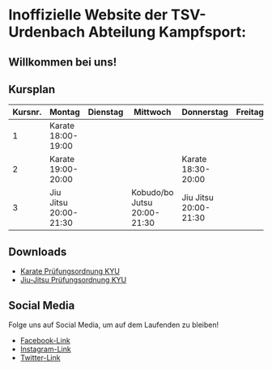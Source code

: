 # Inoffizielle Website der TSV-Urdenbach Abteilung Kampfsport:

## Willkommen bei uns!


## Kursplan
| Kursnr. | Montag        | Dienstag        | Mittwoch      | Donnerstag      | Freitag          |
|------|-----------------|-----------------|-----------------|-----------------|-----------------|
| 1    | Karate 18:00-19:00|  |  | |  |
| 2    | Karate 19:00-20:00 | |  | Karate 18:30-20:00| |
| 3    | Jiu Jitsu 20:00-21:30 |  | Kobudo/bo Jutsu 20:00-21:30 | Jiu Jitsu 20:00-21:30  | |

## Downloads

- [Karate Prüfungsordnung KYU](KarateKyuComplete.pdf)
- [Jiu-Jitsu Prüfungsordnung KYU](Prüfungsrichtlinien%20Kyu.pdf)

## Social Media

Folge uns auf Social Media, um auf dem Laufenden zu bleiben!

* [Facebook-Link](https://www.facebook.com/)
* [Instagram-Link](https://www.instagram.com/)
* [Twitter-Link](https://twitter.com/?lang=en)

